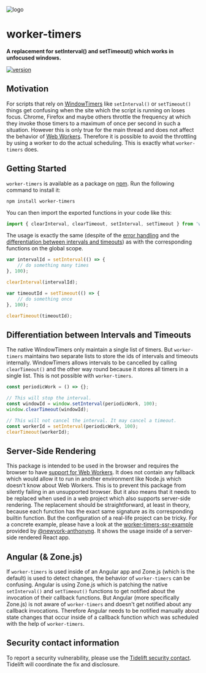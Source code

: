![logo](https://repository-images.githubusercontent.com/24792198/dd93c980-323f-11ea-8a14-a0299de4847a)

# worker-timers

**A replacement for setInterval() and setTimeout() which works in unfocused windows.**

[![version](https://img.shields.io/npm/v/worker-timers.svg?style=flat-square)](https://www.npmjs.com/package/worker-timers)

## Motivation

For scripts that rely on [WindowTimers](http://www.w3.org/TR/html5/webappapis.html#timers) like `setInterval()` or `setTimeout()` things get confusing when the site which the script is running on loses focus. Chrome, Firefox and maybe others throttle the frequency at which they invoke those timers to a maximum of once per second in such a situation. However this is only true for the main thread and does not affect the behavior of [Web Workers](http://www.w3.org/TR/workers/). Therefore it is possible to avoid the throttling by using a worker to do the actual scheduling. This is exactly what `worker-timers` does.

## Getting Started

`worker-timers` is available as a package on [npm](https://www.npmjs.org/package/worker-timers). Run the following command to install it:

```shell
npm install worker-timers
```

You can then import the exported functions in your code like this:

```js
import { clearInterval, clearTimeout, setInterval, setTimeout } from 'worker-timers';
```

The usage is exactly the same (despite of the [error handling](#error-handling) and the
[differentiation between intervals and timeouts](#differentiation-between-intervals-and-timeouts))
as with the corresponding functions on the global scope.

```js
var intervalId = setInterval(() => {
    // do something many times
}, 100);

clearInterval(intervalId);

var timeoutId = setTimeout(() => {
    // do something once
}, 100);

clearTimeout(timeoutId);
```

## Differentiation between Intervals and Timeouts

The native WindowTimers only maintain a single list of timers. But `worker-timers` maintains two separate lists to store the ids of intervals and timeouts internally. WindowTimers allows intervals to be cancelled by calling `clearTimeout()` and the other way round because it stores all timers in a single list. This is not possible with `worker-timers`.

```js
const periodicWork = () => {};

// This will stop the interval.
const windowId = window.setInterval(periodicWork, 100);
window.clearTimeout(windowId);

// This will not cancel the interval. It may cancel a timeout.
const workerId = setInterval(periodicWork, 100);
clearTimeout(workerId);
```

## Server-Side Rendering

This package is intended to be used in the browser and requires the browser to have [support for Web Workers](https://caniuse.com/#feat=webworkers). It does not contain any fallback which would allow it to run in another environment like Node.js which doesn't know about Web Workers. This is to prevent this package from silently failing in an unsupported browser. But it also means that it needs to be replaced when used in a web project which also supports server-side rendering. The replacement should be straightforward, at least in theory, because each function has the exact same signature as its corresponding builtin function. But the configuration of a real-life project can be tricky. For a concrete example, please have a look at the [worker-timers-ssr-example](https://github.com/newyork-anthonyng/worker-timers-ssr-example) provided by [@newyork-anthonyng](https://github.com/newyork-anthonyng). It shows the usage inside of a server-side rendered React app.

## Angular (& Zone.js)

If `worker-timers` is used inside of an Angular app and Zone.js (which is the default) is used to detect changes, the behavior of `worker-timers` can be confusing. Angular is using Zone.js which is patching the native `setInterval()` and `setTimeout()` functions to get notified about the invocation of their callback functions. But Angular (more specifically Zone.js) is not aware of `worker-timers` and doesn't get notified about any callback invocations. Therefore Angular needs to be notified manually about state changes that occur inside of a callback function which was scheduled with the help of `worker-timers`.

## Security contact information

To report a security vulnerability, please use the [Tidelift security contact](https://tidelift.com/security). Tidelift will coordinate the fix and disclosure.

